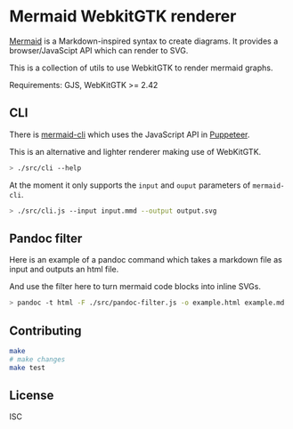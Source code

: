 # Mermaid WebkitGTK renderer

[Mermaid](https://mermaid.js.org/) is a Markdown-inspired syntax to create diagrams.
It provides a browser/JavaScipt API which can render to SVG.

This is a collection of utils to use WebkitGTK to render mermaid graphs.

Requirements: GJS, WebKitGTK >= 2.42

## CLI

There is [mermaid-cli](https://github.com/mermaid-js/mermaid-cli) which uses the JavaScript API in [Puppeteer](http://pptr.dev/).

This is an alternative and lighter renderer making use of WebKitGTK.

```sh
> ./src/cli --help
```

At the moment it only supports the `input` and `ouput` parameters of `mermaid-cli`.

```sh
> ./src/cli.js --input input.mmd --output output.svg
```

## Pandoc filter

Here is an example of a pandoc command which takes a markdown file as input and outputs an html file.

And use the filter here to turn mermaid code blocks into inline SVGs.

```sh
> pandoc -t html -F ./src/pandoc-filter.js -o example.html example.md
```

## Contributing

```sh
make
# make changes
make test
```

## License

ISC
